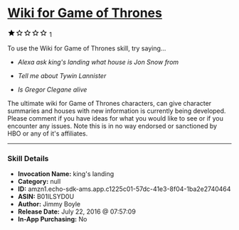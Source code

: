 # [Wiki for Game of Thrones](http://alexa.amazon.com/#skills/amzn1.echo-sdk-ams.app.c1225c01-57dc-41e3-8f04-1ba2e2740464)
![1 stars](../../images/ic_star_black_18dp_1x.png)![1 stars](../../images/ic_star_border_black_18dp_1x.png)![1 stars](../../images/ic_star_border_black_18dp_1x.png)![1 stars](../../images/ic_star_border_black_18dp_1x.png)![1 stars](../../images/ic_star_border_black_18dp_1x.png) 1

To use the Wiki for Game of Thrones skill, try saying...

* *Alexa ask king's landing what house is Jon Snow from*

* *Tell me about Tywin Lannister*

* *Is Gregor Clegane alive*

The ultimate wiki for Game of Thrones characters, can give character summaries and houses with new information is currently being developed. Please comment if you have ideas for what you would like to see or if you encounter any issues. Note this is in no way endorsed or sanctioned by HBO or any of it's affiliates.

***

### Skill Details

* **Invocation Name:** king's landing
* **Category:** null
* **ID:** amzn1.echo-sdk-ams.app.c1225c01-57dc-41e3-8f04-1ba2e2740464
* **ASIN:** B01ILSYD0U
* **Author:** Jimmy Boyle
* **Release Date:** July 22, 2016 @ 07:57:09
* **In-App Purchasing:** No
